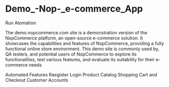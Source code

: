 # Demo_-Nop-_e-commerce_App
Run Atomation


The demo.nopcommerce.com site is a demonstration version of the NopCommerce platform, 
an open-source e-commerce solution. It showcases the capabilities and features of NopCommerce, 
providing a fully functional online store environment. This demo site is commonly used by, 
QA testers, and potential users of NopCommerce to explore its functionalities, test various 
features, and evaluate its suitability for their e-commerce needs

Automated Features
Raegister 
Login 
Product Catalog
Shopping Cart and Checkout
Customer Accounts



